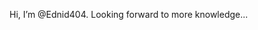 Hi, I’m @Ednid404. Looking forward to more knowledge...

<!---
Ednid404/Ednid404 is a ✨ special ✨ repository because its `README.md` (this file) appears on your GitHub profile.
You can click the Preview link to take a look at your changes.
--->
